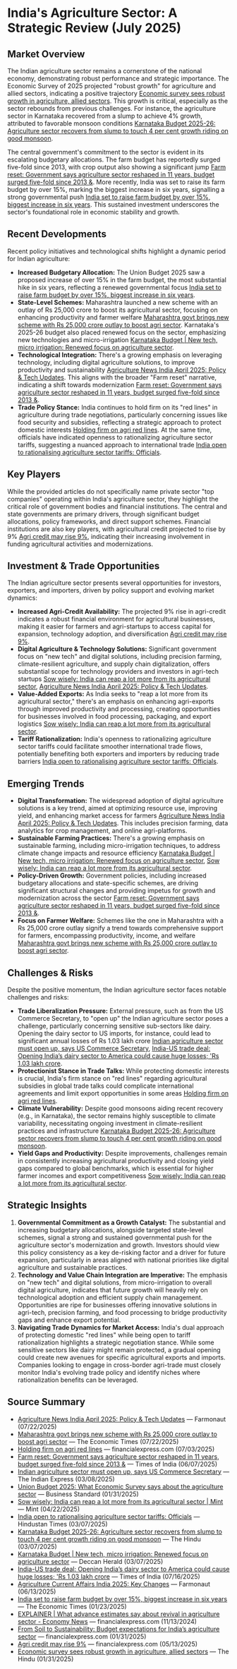 # India's Agriculture Sector: A Strategic Review (July 2025)

## Market Overview

The Indian agriculture sector remains a cornerstone of the national economy, demonstrating robust performance and strategic importance. The Economic Survey of 2025 projected "robust growth" for agriculture and allied sectors, indicating a positive trajectory [Economic survey sees robust growth in agriculture, allied sectors](https://www.thehindu.com/business/budget/economic-survey-sees-robust-growth-in-agriculture-allied-sectors/article69164709.ece). This growth is critical, especially as the sector rebounds from previous challenges. For instance, the agriculture sector in Karnataka recovered from a slump to achieve 4% growth, attributed to favorable monsoon conditions [Karnataka Budget 2025-26: Agriculture sector recovers from slump to touch 4 per cent growth riding on good monsoon](https://www.thehindu.com/news/national/karnataka/karnataka-budget-2025-26-agriculture-sector-recovers-from-slump-to-touch-4-per-cent-growth-riding-on-good-monsoon/article69302456.ece).

The central government's commitment to the sector is evident in its escalating budgetary allocations. The farm budget has reportedly surged five-fold since 2013, with crop output also showing a significant jump [Farm reset: Government says agriculture sector reshaped in 11 years, budget surged five-fold since 2013 &](https://timesofindia.indiatimes.com/business/india-business/farm-reset-government-says-agriculture-sector-reshaped-in-11-years-budget-surges-five-fold-since-2013-crop-output-jumped/articleshow/121692983.cms). More recently, India was set to raise its farm budget by over 15%, marking the biggest increase in six years, signalling a strong governmental push [India set to raise farm budget by over 15%, biggest increase in six years](https://m.economictimes.com/news/economy/agriculture/india-set-to-raise-farm-budget-by-over-15-biggest-increase-in-six-years/articleshow/117486726.cms). This sustained investment underscores the sector's foundational role in economic stability and growth.

## Recent Developments

Recent policy initiatives and technological shifts highlight a dynamic period for Indian agriculture:

*   **Increased Budgetary Allocation:** The Union Budget 2025 saw a proposed increase of over 15% in the farm budget, the most substantial hike in six years, reflecting a renewed governmental focus [India set to raise farm budget by over 15%, biggest increase in six years](https://m.economictimes.com/news/economy/agriculture/india-set-to-raise-farm-budget-by-over-15-biggest-increase-in-six-years/articleshow/117486726.cms).
*   **State-Level Schemes:** Maharashtra launched a new scheme with an outlay of Rs 25,000 crore to boost its agricultural sector, focusing on enhancing productivity and farmer welfare [Maharashtra govt brings new scheme with Rs 25,000 crore outlay to boost agri sector](https://m.economictimes.com/news/economy/agriculture/maharashtra-govt-brings-new-scheme-with-rs-25000-crore-outlay-to-boost-agri-sector/articleshow/122839349.cms). Karnataka's 2025-26 budget also placed renewed focus on the sector, emphasizing new technologies and micro-irrigation [Karnataka Budget | New tech, micro irrigation: Renewed focus on agriculture sector](https://www.deccanherald.com/india/karnataka/karnataka-budget-new-tech-micro-irrigation-renewed-focus-on-agriculture-sector-3436822).
*   **Technological Integration:** There's a growing emphasis on leveraging technology, including digital agriculture solutions, to improve productivity and sustainability [Agriculture News India April 2025: Policy & Tech Updates](https://farmonaut.com/news/agriculture-news-india-april-2025-policy-tech-updates). This aligns with the broader "Farm reset" narrative, indicating a shift towards modernization [Farm reset: Government says agriculture sector reshaped in 11 years, budget surged five-fold since 2013 &](https://timesofindia.indiatimes.com/business/india-business/farm-reset-government-says-agriculture-sector-reshaped-in-11-years-budget-surged-five-fold-since-2013-crop-output-jumped/articleshow/121692983.cms).
*   **Trade Policy Stance:** India continues to hold firm on its "red lines" in agriculture during trade negotiations, particularly concerning issues like food security and subsidies, reflecting a strategic approach to protect domestic interests [Holding firm on agri red lines](https://www.financialexpress.com/opinion/holding-firm-on-agri-red-lines/3901015/). At the same time, officials have indicated openness to rationalizing agriculture sector tariffs, suggesting a nuanced approach to international trade [India open to rationalising agriculture sector tariffs: Officials](https://www.hindustantimes.com/india-news/india-open-to-rationalising-agriculture-sector-tariffs-officials-101741284734035.html).

## Key Players

While the provided articles do not specifically name private sector "top companies" operating within India's agriculture sector, they highlight the critical role of government bodies and financial institutions. The central and state governments are primary drivers, through significant budget allocations, policy frameworks, and direct support schemes. Financial institutions are also key players, with agricultural credit projected to rise by 9% [Agri credit may rise 9%](https://www.financialexpress.com/policy/economy/agri-credit-may-rise-9/3843649/), indicating their increasing involvement in funding agricultural activities and modernizations.

## Investment & Trade Opportunities

The Indian agriculture sector presents several opportunities for investors, exporters, and importers, driven by policy support and evolving market dynamics:

*   **Increased Agri-Credit Availability:** The projected 9% rise in agri-credit indicates a robust financial environment for agricultural businesses, making it easier for farmers and agri-startups to access capital for expansion, technology adoption, and diversification [Agri credit may rise 9%](https://www.financialexpress.com/policy/economy/agri-credit-may-rise-9/3843649/).
*   **Digital Agriculture & Technology Solutions:** Significant government focus on "new tech" and digital solutions, including precision farming, climate-resilient agriculture, and supply chain digitalization, offers substantial scope for technology providers and investors in agri-tech startups [Sow wisely: India can reap a lot more from its agricultural sector](https://www.livemint.com/opinion/online-views/india-agriculture-agri-exports-agricultural-productivity-digital-agriculture-agri-financing-sustainable-farming-crop-11745237065773.html), [Agriculture News India April 2025: Policy & Tech Updates](https://farmonaut.com/news/agriculture-news-india-april-2025-policy-tech-updates).
*   **Value-Added Exports:** As India seeks to "reap a lot more from its agricultural sector," there's an emphasis on enhancing agri-exports through improved productivity and processing, creating opportunities for businesses involved in food processing, packaging, and export logistics [Sow wisely: India can reap a lot more from its agricultural sector](https://www.livemint.com/opinion/online-views/india-agriculture-agri-exports-agricultural-productivity-digital-agriculture-agri-financing-sustainable-farming-crop-11745237065773.html).
*   **Tariff Rationalization:** India's openness to rationalizing agriculture sector tariffs could facilitate smoother international trade flows, potentially benefiting both exporters and importers by reducing trade barriers [India open to rationalising agriculture sector tariffs: Officials](https://www.hindustantimes.com/india-news/india-open-to-rationalising-agriculture-sector-tariffs-officials-101741284734035.html).

## Emerging Trends

*   **Digital Transformation:** The widespread adoption of digital agriculture solutions is a key trend, aimed at optimizing resource use, improving yield, and enhancing market access for farmers [Agriculture News India April 2025: Policy & Tech Updates](https://farmonaut.com/news/agriculture-news-india-april-2025-policy-tech-updates). This includes precision farming, data analytics for crop management, and online agri-platforms.
*   **Sustainable Farming Practices:** There's a growing emphasis on sustainable farming, including micro-irrigation techniques, to address climate change impacts and resource efficiency [Karnataka Budget | New tech, micro irrigation: Renewed focus on agriculture sector](https://www.deccanherald.com/india/karnataka/karnataka-budget-new-tech-micro-irrigation-renewed-focus-on-agriculture-sector-3436822), [Sow wisely: India can reap a lot more from its agricultural sector](https://www.livemint.com/opinion/online-views/india-agriculture-agri-exports-agricultural-productivity-digital-agriculture-agri-financing-sustainable-farming-crop-11745237065773.html).
*   **Policy-Driven Growth:** Government policies, including increased budgetary allocations and state-specific schemes, are driving significant structural changes and providing impetus for growth and modernization across the sector [Farm reset: Government says agriculture sector reshaped in 11 years, budget surged five-fold since 2013 &](https://timesofindia.indiatimes.com/business/india-business/farm-reset-government-says-agriculture-sector-reshaped-in-11-years-budget-surged-five-fold-since-2013-crop-output-jumped/articleshow/121692983.cms).
*   **Focus on Farmer Welfare:** Schemes like the one in Maharashtra with a Rs 25,000 crore outlay signify a trend towards comprehensive support for farmers, encompassing productivity, income, and welfare [Maharashtra govt brings new scheme with Rs 25,000 crore outlay to boost agri sector](https://m.economictimes.com/news/economy/agriculture/maharashtra-govt-brings-new-scheme-with-rs-25000-crore-outlay-to-boost-agri-sector/articleshow/122839349.cms).

## Challenges & Risks

Despite the positive momentum, the Indian agriculture sector faces notable challenges and risks:

*   **Trade Liberalization Pressure:** External pressure, such as from the US Commerce Secretary, to "open up" the Indian agriculture sector poses a challenge, particularly concerning sensitive sub-sectors like dairy. Opening the dairy sector to US imports, for instance, could lead to significant annual losses of Rs 1.03 lakh crore [Indian agriculture sector must open up, says US Commerce Secretary](https://indianexpress.com/article/business/india-agriculture-sector-must-open-up-says-us-commerce-secretary-9874751/), [India-US trade deal: Opening India’s dairy sector to America could cause huge losses; 'Rs 1.03 lakh crore](https://timesofindia.indiatimes.com/business/india-business/india-us-trade-deal-opening-indias-dairy-sector-to-america-could-cause-huge-losses-rs-1-03-lakh-crore-annually/articleshow/122430950.cms).
*   **Protectionist Stance in Trade Talks:** While protecting domestic interests is crucial, India's firm stance on "red lines" regarding agricultural subsidies in global trade talks could complicate international agreements and limit export opportunities in some areas [Holding firm on agri red lines](https://www.financialexpress.com/opinion/holding-firm-on-agri-red-lines/3901015/).
*   **Climate Vulnerability:** Despite good monsoons aiding recent recovery (e.g., in Karnataka), the sector remains highly susceptible to climate variability, necessitating ongoing investment in climate-resilient practices and infrastructure [Karnataka Budget 2025-26: Agriculture sector recovers from slump to touch 4 per cent growth riding on good monsoon](https://www.thehindu.com/news/national/karnataka/karnataka-budget-2025-26-agriculture-sector-recovers-from-slump-to-touch-4-per-cent-growth-riding-on-good-monsoon/article69302456.ece).
*   **Yield Gaps and Productivity:** Despite improvements, challenges remain in consistently increasing agricultural productivity and closing yield gaps compared to global benchmarks, which is essential for higher farmer incomes and export competitiveness [Sow wisely: India can reap a lot more from its agricultural sector](https://www.livemint.com/opinion/online-views/india-agriculture-agri-exports-agricultural-productivity-digital-agriculture-agri-financing-sustainable-farming-crop-11745237065773.html).

## Strategic Insights

1.  **Governmental Commitment as a Growth Catalyst:** The substantial and increasing budgetary allocations, alongside targeted state-level schemes, signal a strong and sustained governmental push for the agriculture sector's modernization and growth. Investors should view this policy consistency as a key de-risking factor and a driver for future expansion, particularly in areas aligned with national priorities like digital agriculture and sustainable practices.
2.  **Technology and Value Chain Integration are Imperative:** The emphasis on "new tech" and digital solutions, from micro-irrigation to overall digital agriculture, indicates that future growth will heavily rely on technological adoption and efficient supply chain management. Opportunities are ripe for businesses offering innovative solutions in agri-tech, precision farming, and food processing to bridge productivity gaps and enhance export potential.
3.  **Navigating Trade Dynamics for Market Access:** India's dual approach of protecting domestic "red lines" while being open to tariff rationalization highlights a strategic negotiation stance. While some sensitive sectors like dairy might remain protected, a gradual opening could create new avenues for specific agricultural exports and imports. Companies looking to engage in cross-border agri-trade must closely monitor India's evolving trade policy and identify niches where rationalization benefits can be leveraged.

## Source Summary

*   [Agriculture News India April 2025: Policy & Tech Updates](https://farmonaut.com/news/agriculture-news-india-april-2025-policy-tech-updates) — Farmonaut (07/22/2025)
*   [Maharashtra govt brings new scheme with Rs 25,000 crore outlay to boost agri sector](https://m.economictimes.com/news/economy/agriculture/maharashtra-govt-brings-new-scheme-with-rs-25000-crore-outlay-to-boost-agri-sector/articleshow/122839349.cms) — The Economic Times (07/22/2025)
*   [Holding firm on agri red lines](https://www.financialexpress.com/opinion/holding-firm-on-agri-red-lines/3901015/) — financialexpress.com (07/03/2025)
*   [Farm reset: Government says agriculture sector reshaped in 11 years, budget surged five-fold since 2013 &](https://timesofindia.indiatimes.com/business/india-business/farm-reset-government-says-agriculture-sector-reshaped-in-11-years-budget-surged-five-fold-since-2013-crop-output-jumped/articleshow/121692983.cms) — Times of India (06/07/2025)
*   [Indian agriculture sector must open up, says US Commerce Secretary](https://indianexpress.com/article/business/india-agriculture-sector-must-open-up-says-us-commerce-secretary-9874751/) — The Indian Express (03/08/2025)
*   [Union Budget 2025: What Economic Survey says about the agriculture sector](https://www.business-standard.com/budget/news/economic-survey-agriculture-growth-budget-allocation-nirmala-sitharaman-125013100764_1.html) — Business Standard (01/31/2025)
*   [Sow wisely: India can reap a lot more from its agricultural sector | Mint](https://www.livemint.com/opinion/online-views/india-agriculture-agri-exports-agricultural-productivity-digital-agriculture-agri-financing-sustainable-farming-crop-11745237065773.html) — Mint (04/22/2025)
*   [India open to rationalising agriculture sector tariffs: Officials](https://www.hindustantimes.com/india-news/india-open-to-rationalising-agriculture-sector-tariffs-officials-101741284734035.html) — Hindustan Times (03/07/2025)
*   [Karnataka Budget 2025-26: Agriculture sector recovers from slump to touch 4 per cent growth riding on good monsoon](https://www.thehindu.com/news/national/karnataka/karnataka-budget-2025-26-agriculture-sector-recovers-from-slump-to-touch-4-per-cent-growth-riding-on-good-monsoon/article69302456.ece) — The Hindu (03/07/2025)
*   [Karnataka Budget | New tech, micro irrigation: Renewed focus on agriculture sector](https://www.deccanherald.com/india/karnataka/karnataka-budget-new-tech-micro-irrigation-renewed-focus-on-agriculture-sector-3436822) — Deccan Herald (03/07/2025)
*   [India-US trade deal: Opening India’s dairy sector to America could cause huge losses; 'Rs 1.03 lakh crore](https://timesofindia.indiatimes.com/business/india-business/india-us-trade-deal-opening-indias-dairy-sector-to-america-could-cause-huge-losses-rs-1-03-lakh-crore-annually/articleshow/122430950.cms) — Times of India (07/16/2025)
*   [Agriculture Current Affairs India 2025: Key Changes](https://farmonaut.com/news/agriculture-current-affairs-india-2025-key-changes) — Farmonaut (06/13/2025)
*   [India set to raise farm budget by over 15%, biggest increase in six years](https://m.economictimes.com/news/economy/agriculture/india-set-to-raise-farm-budget-by-over-15-biggest-increase-in-six-years/articleshow/117486726.cms) — The Economic Times (01/23/2025)
*   [EXPLAINER | What advance estimates say about revival in agriculture sector - Economy News](https://www.financialexpress.com/policy/economy-explainer-what-advance-estimates-say-about-revival-in-agriculture-sector-3663409/) — financialexpress.com (11/13/2024)
*   [From Soil to Sustainability: Budget expectations for India’s agriculture sector](https://www.financialexpress.com/policy/economy/from-soil-to-sustainability-budget-expectations-for-indias-agriculture-sector/3732766/) — financialexpress.com (01/31/2025)
*   [Agri credit may rise 9%](https://www.financialexpress.com/policy/economy/agri-credit-may-rise-9/3843649/) — financialexpress.com (05/13/2025)
*   [Economic survey sees robust growth in agriculture, allied sectors](https://www.thehindu.com/business/budget/economic-survey-sees-robust-growth-in-agriculture-allied-sectors/article69164709.ece) — The Hindu (01/31/2025)